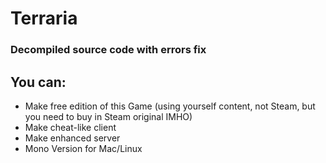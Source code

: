 Terraria
========

### Decompiled source code with errors fix
## You can:
* Make free edition of this Game (using yourself content, not Steam, but you need to buy in Steam original IMHO)
* Make cheat-like client
* Make enhanced server
* Mono Version for Mac/Linux
